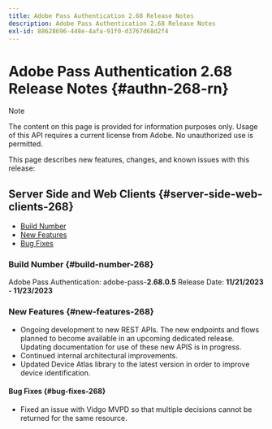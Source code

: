 ```yaml
---
title: Adobe Pass Authentication 2.68 Release Notes
description: Adobe Pass Authentication 2.68 Release Notes
exl-id: 88628696-448e-4afa-91f0-d3767d68d2f4
---
```

# Adobe Pass Authentication 2.68 Release Notes {#authn-268-rn}

>[!NOTE]
>
>The content on this page is provided for information purposes only. Usage of this API requires a current license from Adobe. No unauthorized use is permitted.

This page describes new features, changes, and known issues with this release:

## Server Side and Web Clients {#server-side-web-clients-268}

* [Build Number](#build-number-268)
* [New Features](#new-features-268)
* [Bug Fixes](#bug-fixes-268)

### Build Number {#build-number-268}

Adobe Pass Authentication: adobe-pass-**2.68.0.5**
Release Date: **11/21/2023 - 11/23/2023** 

### New Features {#new-features-268}

* Ongoing development to new REST APIs. The new endpoints and flows planned to become available in an upcoming dedicated release. Updating documentation for use of these new APIS is in progress.
* Continued internal architectural improvements.
* Updated Device Atlas library to the latest version in order to improve device identification.
 
#### Bug Fixes {#bug-fixes-268}

* Fixed an issue with Vidgo MVPD so that multiple decisions cannot be returned for the same resource.
